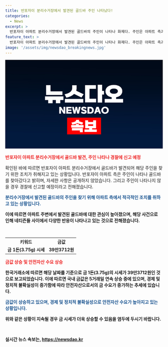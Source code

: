 ```yaml
---
title: 반포자이 분리수거장에서 발견된 골드바 주인 나타났다!
categories:
  - News
excerpt: >
  반포자이 아파트 분리수거장에서 발견된 골드바의 주인이 나타나 화제다. 주인은 아파트 측과 연락하여 골드바를 찾아갔으며, 경찰에 신고할 예정이었던 만큼 사건은 마무리됐다. 이에 네티즌들은 반응을 보이며, 골드바의 가치와 금값 상승에 대한 이야기도 이어졌다. 이와 함께 분리수거 문제와 안전자산으로서의 금 수요 증가에 대한 이야기도 함께 다뤄졌다. (150자)
feature_text: >
  반포자이 아파트 분리수거장에서 발견된 골드바의 주인이 나타나 화제다. 주인은 아파트 측과 연락하여 골드바를 찾아갔으며, 경찰에 신고할 예정이었던 만큼 사건은 마무리됐다. 이에 네티즌들은 반응을 보이며, 골드바의 가치와 금값 상승에 대한 이야기도 이어졌다. 이와 함께 분리수거 문제와 안전자산으로서의 금 수요 증가에 대한 이야기도 함께 다뤄졌다. (150자)
image: '/assets/img/newsdao_breakingnews.jpg'
---
```


<p><img src="/assets/img/newsdao_breakingnews.jpg" alt="firstkoreanews 속보" /></p>

<p><b><span style="color: #ee2323;">반포자이 아파트 분리수거장에서 골드바 발견, 주인 나타나 경찰에 신고 예정</span></b></p>

<p>확인된 바에 따르면 반포자이 아파트 분리수거장에서 골드바가 발견되어 해당 주인을 찾기 위한 조치가 취해지고 있는 상황입니다. 반포자이 아파트 측은 주인이 나타나 골드바를 찾아갔다고 밝히며, 자세한 사항은 공개하지 않았습니다. 그리고 주인이 나타나지 않을 경우 경찰에 신고할 예정이라고 전해졌습니다.</p>

<p><b><span style="color: #1a5490;">분리수거장에서 발견된 골드바의 주인을 찾기 위해 아파트 측에서 적극적인 조치를 취하고 있는 상황입니다.</span><b></p>

<p>이에 따르면 아파트 주변에서 발견된 골드바에 대한 관심이 높아졌으며, 해당 사건으로 인해 네티즌들 사이에서 다양한 반응이 나타나고 있는 것으로 전해졌습니다.</p>

<p data-ke-size="size16">&nbsp;</p>

<table>
  <tbody>
    <tr>
      <td style="text-align: center; height: 17px;"><b>키워드</b></td>
      <td style="text-align: center; height: 17px;"><b>금값</b></td>
    </tr>
    <tr>
      <td style="text-align: center; height: 17px;">금 1돈(3.75g) 시세</td>
      <td style="text-align: center; height: 17px;">39만3712원</td>
    </tr>
  </tbody>
</table>

<p><b><span style="color: #ee2323;">금값 상승 및 안전자산 수요 상승</span></b></p>

<p>한국거래소에 따르면 해당 날짜를 기준으로 금 1돈(3.75g)의 시세가 39만3712원인 것으로 보고되었습니다. 이에 따르면 국내 금값은 5거래일 연속 상승 중에 있으며, 경제 및 정치적 불확실성이 증가함에 따라 안전자산으로서의 금 수요가 증가하는 추세에 있습니다.</p>

<p><b><span style="color: #1a5490;">금값이 상승하고 있으며, 경제 및 정치적 불확실성으로 안전자산 수요가 높아지고 있는 상황입니다.</span><b></p>

<p>위와 같은 상황이 지속될 경우 금 시세가 더욱 상승할 수 있음을 염두에 두시기 바랍니다.</p>

<p data-ke-size="size16">&nbsp;</p>
실시간 뉴스 속보는, <a href="https://newsdao.kr" rel="dofollow">https://newsdao.kr</a>


